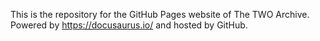 This is the repository for the GitHub Pages website of The TWO Archive. Powered by https://docusaurus.io/ and hosted by GitHub.
